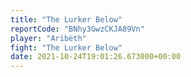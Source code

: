 ```yaml
---
title: "The Lurker Below"
reportCode: "BNhy3GwzCKJA89Vn"
player: "Aribèth"
fight: "The Lurker Below"
date: 2021-10-24T19:01:26.673000+00:00
---
```

